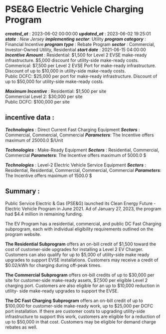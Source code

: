 # PSE&G Electric Vehicle Charging Program 
 ***created_at*** : 2023-06-02 00:00:00 
 ***updated_at*** : 2023-06-02 19:25:01 
 ***state** : New Jersey 
 **implementing sector***: Utility 
 ***program category*** : Financial Incentive 
 ***program type*** : Rebate Program 
 ***sector*** : Commercial, Investor-Owned Utility, Residential 
 ***start date*** : 2021-06-15 04:00:00 
 ***Incentive Amount*** : Residential: $1,500 for Level 2 EVSE make-ready infrastructure. $5,000
discount for utility-side make-ready costs.  
Commerical: $7,500 per Level 2 EVSE Port for make-ready infrastructure.
Discount of up to $10,000 in utility-side make-ready costs.  
Public DCFC: $25,000 per port for make-ready infrastructure. Discount of up to
$50,000 for utility-side make-ready costs.

 
 ***Maximum Incentive*** : Residential: $1,500 per site  
Commercial Level 2: $30,000 per site  
Public DCFC: $100,000 per site  

 
 ## incentive data : 
 ***Technologies*** : Direct Current Fast Charging Equipment 
 ***Sectors*** : Commercial, Commercial, Commercial 
 ***Parameters***: The Incentive offers maximum of 25000.0 $/Unit 
 
 ***Technologies*** : Make-Ready Equipment 
 ***Sectors*** : Residential, Commercial, Commercial 
 ***Parameters***: The Incentive offers maximum of 5000.0 $ 
 
 ***Technologies*** : Level-2 Electric Vehicle Service Equipment 
 ***Sectors*** : Residential, Residential, Commercial, Commercial, Commercial 
 ***Parameters***: The Incentive offers maximum of 1500.0 $ 
 
 ## Summary : 
 Public Service Electric & Gas (PSE&G) launched its Clean Energy Future -
Electric Vehicle Program in June 2021. Ad of January 27, 2023, the program had
$4.4 million in remaining funding.  

  

The EV Program has a residential, commercial, and public DC Fast Charging
subprogram, each with individual eligibility requirements outlined on the
program website.  

  

**The Residential Subprogram** offers an on-bill credit of $1,500 toward the
cost of customer-side upgrades for installing a Level 2 EV Charger. Customers
can also qualify for up to $5,000 of utility-side make ready upgrades to
support EVSE installations. Customers may receive a credit of $0.02/kWh for
charging during off-peak times.  

  

**The Commercial Subprogram** offers on-bill credits of up to $30,000 per site
for customer-side make-ready assets, $7,500 per eligible Level 2 charging
port. Customers are also eligible for an up to $10,000 reduction in utility-
side make-ready upgrades to support the EVSE.  

  

**The DC Fast Charging Subprogram** offers an on-bill credit of up to $100,000
for customer-side make-ready work, up to $25,000 per DCFC port installation.
If there are customer costs to upgrading utility-side infrastructure to
support this work, customers are eligible for a reduction of up to $50,000 in
that cost. Customers may be eligible for demand charge rebates as well.  

 
 